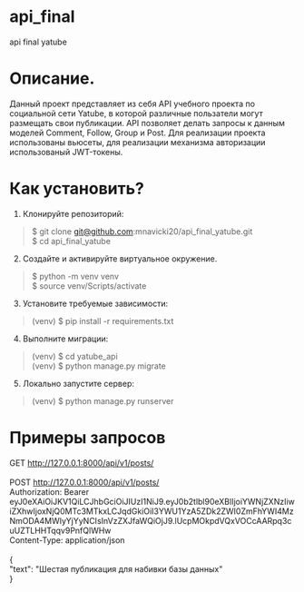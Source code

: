 # api_final
api final yatube
# Описание.
Данный проект представляет из себя API учебного проекта по социальной сети Yatube, в которой различные пользатели могут размещать свои публикации. API позволяет делать запросы к данным моделей Comment, Follow, Group и Post. Для реализации проекта использованы вьюсеты, для реализации механизма авторизации использованый JWT-токены.
# Как установить?
1. Клонируйте репозиторий:<br/>
> $ git clone git@github.com:mnavicki20/api_final_yatube.git<br/>
> $ cd api_final_yatube<br/>
2. Создайте и активируйте виртуальное окружение.<br/>
> $ python -m venv venv<br/>
> $ source venv/Scripts/activate<br/>
3. Установите требуемые зависимости:<br/>
> (venv) $ pip install -r requirements.txt<br/>
4. Выполните миграции:<br/>
> (venv) $ cd yatube_api<br/>
> (venv) $ python manage.py migrate<br/>
5. Локально запустите сервер:<br/>
> (venv) $ python manage.py runserver<br/>
# Примеры запросов
GET http://127.0.0.1:8000/api/v1/posts/<br/>
<br/>
POST http://127.0.0.1:8000/api/v1/posts/<br/>
Authorization: Bearer eyJ0eXAiOiJKV1QiLCJhbGciOiJIUzI1NiJ9.eyJ0b2tlbl90eXBlIjoiYWNjZXNzIiwiZXhwIjoxNjQ0MTc3MTkxLCJqdGkiOiI3YWU1YzA5ZDk2ZWI0ZmFhYWI4MzNmODA4MWIyYjYyNCIsInVzZXJfaWQiOjJ9.lUcpMOkpdVQxVOCcAARpq3cuUZTLHHTqqv9PnfQlWHw<br/>
Content-Type: application/json<br/>
<br/>
{<br/>
    "text": "Шестая публикация для набивки базы данных"<br/>
}<br/>